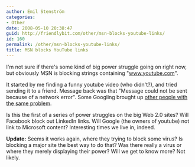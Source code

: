 ```yaml
---
author: Emil Stenström
categories:
- Other
date: 2008-05-10 20:38:47
guid: http://friendlybit.com/other/msn-blocks-youtube-links/
id: 160
permalink: /other/msn-blocks-youtube-links/
title: MSN blocks YouTube links
---
```


I'm not sure if there's some kind of big power struggle going on right now, but obviously MSN is blocking strings containing "www.youtube.com".

It started by me finding a funny youtube video (who didn't?), and tried sending it to a friend. Message back was that "Message could not be sent because of a network error". Some Googling brought up [other people with the same problem](http://www.istartedsomething.com/20080510/windows-live-messenger-blocks-wwwyoutubecom/).

Is this the first of a series of power struggles on the big Web 2.0 sites? Will Facebook block out LinkedIn links. Will Google (the owners of youtube) not link to Microsoft content? Interesting times we live in, indeed.

**Update:** Seems it works again, where they trying to block some virus? Is blocking a major site the best way to do that? Was there really a virus or where they merely displaying their power? Will we get to know more? Not likely.
